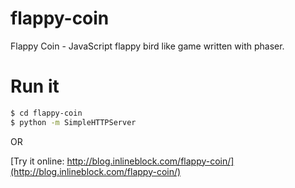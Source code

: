 flappy-coin
===========

Flappy Coin - JavaScript flappy bird like game written with phaser.

Run it
==
```bash
$ cd flappy-coin
$ python -m SimpleHTTPServer
```

OR

[Try it online: http://blog.inlineblock.com/flappy-coin/](http://blog.inlineblock.com/flappy-coin/)

